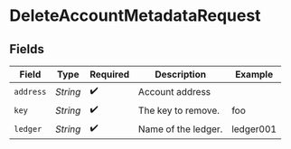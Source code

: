 # DeleteAccountMetadataRequest


## Fields

| Field               | Type                | Required            | Description         | Example             |
| ------------------- | ------------------- | ------------------- | ------------------- | ------------------- |
| `address`           | *String*            | :heavy_check_mark:  | Account address     |                     |
| `key`               | *String*            | :heavy_check_mark:  | The key to remove.  | foo                 |
| `ledger`            | *String*            | :heavy_check_mark:  | Name of the ledger. | ledger001           |